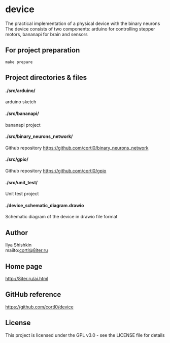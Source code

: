 # device
The practical implementation of a physical device with the binary neurons  
The device consists of two components:
arduino for controlling stepper motors,
bananapi for brain and sensors

## For project preparation
```
make prepare
```

## Project directories & files

#### ./src/arduino/
arduino sketch

#### ./src/bananapi/
bananapi project

#### ./src/binary_neurons_network/
Github repository
https://github.com/cortl0/binary_neurons_network

#### ./src/gpio/
Github repository
https://github.com/cortl0/gpio

#### ./src/unit_test/
Unit test project

#### ./device_schematic_diagram.drawio
Schematic diagram of the device in drawio file format

## Author
Ilya Shishkin  
mailto:cortl@8iter.ru

## Home page
http://8iter.ru/ai.html

## GitHub reference
https://github.com/cortl0/device

## License
This project is licensed under the GPL v3.0 - see the LICENSE file for details

